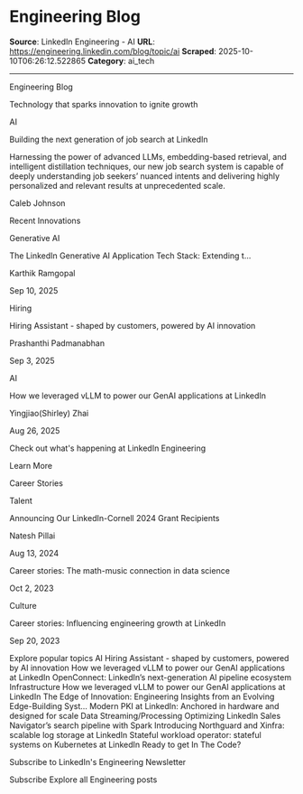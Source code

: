 # Engineering Blog

**Source**: LinkedIn Engineering - AI
**URL**: https://engineering.linkedin.com/blog/topic/ai
**Scraped**: 2025-10-10T06:26:12.522865
**Category**: ai_tech

---

Engineering Blog

Technology that sparks innovation to ignite growth

AI

Building the next generation of job search at LinkedIn

Harnessing the power of advanced LLMs, embedding-based retrieval, and intelligent distillation techniques, our new job search system is capable of deeply understanding job seekers’ nuanced intents and delivering highly personalized and relevant results at unprecedented scale.

Caleb Johnson

Recent Innovations

Generative AI

The LinkedIn Generative AI Application Tech Stack: Extending t...

Karthik Ramgopal 

 

Sep 10, 2025

Hiring

Hiring Assistant - shaped by customers, powered by AI innovation

Prashanthi Padmanabhan 

 

Sep 3, 2025

AI

How we leveraged vLLM to power our GenAI applications at LinkedIn

Yingjiao(Shirley) Zhai 

 

Aug 26, 2025

Check out what's happening at LinkedIn Engineering

Learn More

Career Stories

Talent

Announcing Our LinkedIn-Cornell 2024 Grant Recipients

Natesh Pillai 

 

Aug 13, 2024

Career stories: The math-music connection in data science

Oct 2, 2023

Culture

Career stories: Influencing engineering growth at LinkedIn

Sep 20, 2023

Explore popular topics
AI
Hiring Assistant - shaped by customers, powered by AI innovation
How we leveraged vLLM to power our GenAI applications at LinkedIn
OpenConnect: LinkedIn’s next-generation AI pipeline ecosystem
Infrastructure
How we leveraged vLLM to power our GenAI applications at LinkedIn
The Edge of Innovation: Engineering Insights from an Evolving Edge-Building Syst...
Modern PKI at LinkedIn: Anchored in hardware and designed for scale
Data Streaming/Processing
Optimizing LinkedIn Sales Navigator’s search pipeline with Spark
Introducing Northguard and Xinfra: scalable log storage at LinkedIn
Stateful workload operator: stateful systems on Kubernetes at LinkedIn
Ready to get In The Code?

Subscribe to LinkedIn's Engineering Newsletter

Subscribe
Explore all Engineering posts
